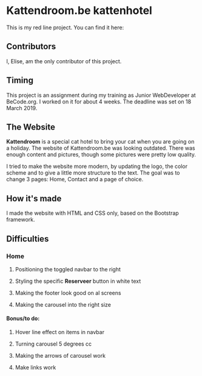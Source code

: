 #  Kattendroom.be kattenhotel

This is my red line project. You can find it here:

## Contributors

I, Elise, am the only contributor of this project.

## Timing

This project is an assignment during my training as Junior WebDeveloper at BeCode.org. I worked on it for about 4 weeks. The deadline was set on 18 March 2019.

## The Website

**Kattendroom** is a special cat hotel to bring your cat when you are going on a holiday. The website of Kattendroom.be was looking outdated. There was enough content and pictures, though some pictures were pretty low quality.

I tried to make the website more modern, by updating the logo, the color scheme and to give a little more structure to the text. The goal was to change 3 pages: Home, Contact and a page of choice.

## How it's made

I made the website with HTML and CSS only, based on the Bootstrap framework.

## Difficulties

### Home

1. Positioning the toggled  navbar to the right

2. Styling the specific **Reserveer** button in white text

3. Making the footer look good on al screens

4. Making the carousel into the right size

#### Bonus/to do:

1. Hover line effect on items in navbar

2. Turning carousel 5 degrees cc

3. Making the arrows of carousel work

4. Make links work

